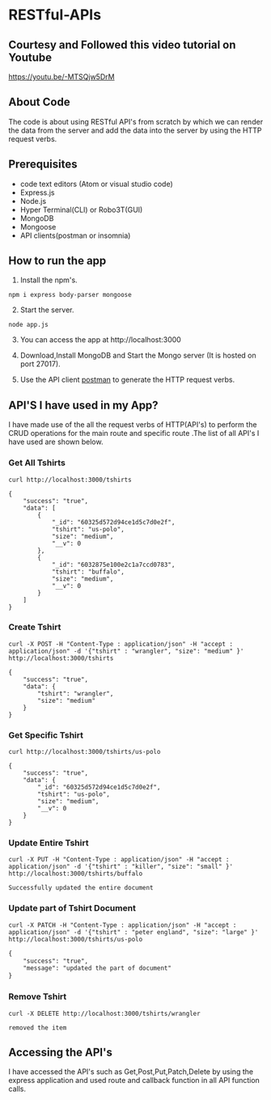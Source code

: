 # RESTful-APIs 


## Courtesy and Followed this video tutorial on Youtube
https://youtu.be/-MTSQjw5DrM


## About Code
The code is about using RESTful API's from scratch by which we can render the data from the server and add the data into the server by using the HTTP request verbs.


## Prerequisites

* code text editors (Atom or visual studio code)
* Express.js
* Node.js
* Hyper Terminal(CLI) or Robo3T(GUI)
* MongoDB
* Mongoose
* API clients(postman or insomnia)



## How to run the app

1. Install the npm's.
```npm
npm i express body-parser mongoose
```

2. Start the server.
```start
node app.js
```

3. You can access the app at http://localhost:3000

4. Download,Install MongoDB and Start the Mongo server (It is hosted on port 27017).


5. Use the API client [postman](https://www.postman.com/downloads/) to generate the HTTP request verbs.



## API'S I have used in my App?

I have made use of the all the request verbs of HTTP(API's) to perform the CRUD operations for the main route and specific route .The list of all API's I have used are shown below.

### Get All Tshirts
```curl
curl http://localhost:3000/tshirts
```

```get
{
    "success": "true",
    "data": [
        {
            "_id": "60325d572d94ce1d5c7d0e2f",
            "tshirt": "us-polo",
            "size": "medium",
            "__v": 0
        },
        {
            "_id": "6032875e100e2c1a7ccd0783",
            "tshirt": "buffalo",
            "size": "medium",
            "__v": 0
        }
    ]
}

```
### Create Tshirt

```curl
curl -X POST -H "Content-Type : application/json" -H "accept : application/json" -d '{"tshirt" : "wrangler", "size": "medium" }' http://localhost:3000/tshirts
```

```post
{
    "success": "true",
    "data": {
        "tshirt": "wrangler",
        "size": "medium"
    }
}
```

### Get Specific Tshirt

```curl
curl http://localhost:3000/tshirts/us-polo
```

```getspeicfic
{
    "success": "true",
    "data": {
        "_id": "60325d572d94ce1d5c7d0e2f",
        "tshirt": "us-polo",
        "size": "medium",
        "__v": 0
    }
}
```


### Update Entire Tshirt

```curl
curl -X PUT -H "Content-Type : application/json" -H "accept : application/json" -d '{"tshirt" : "killer", "size": "small" }' http://localhost:3000/tshirts/buffalo
```

```put
Successfully updated the entire document
```

### Update part of Tshirt Document

```curl
curl -X PATCH -H "Content-Type : application/json" -H "accept : application/json" -d '{"tshirt" : "peter england", "size": "large" }' http://localhost:3000/tshirts/us-polo
```

```patch
{
    "success": "true",
    "message": "updated the part of document"
}
```

### Remove Tshirt

```curl
curl -X DELETE http://localhost:3000/tshirts/wrangler
```

```delete
removed the item
```

## Accessing the API's

I have accessed the API's such as Get,Post,Put,Patch,Delete by using the express application and used route and callback function in all API function calls.



<!-- ## Inspiration

I got inspired to  create this application after having an access to one of the useful resource on the [youtube](https://youtu.be/-MTSQjw5DrM). 
 -->






